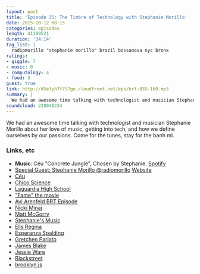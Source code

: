 ```yaml
---
layout: post
title: 'Episode 35: The Timbre of Technology with Stephanie Morillo'
date: 2015-10-12 08:15
categories: episodes
length: 41190521
duration: '34:14'
tag_list: |
  radiomorillo "stephanie morillo" brazil bossanova nyc bronx
ratings:
- giggle: 7
- music: 8
- computology: 4
- food: 3
guest: true
link: http://d5e3yh7f757go.cloudfront.net/eps/brt-035-160.mp3
summary: |
  We had an awesome time talking with technologist and musician Stephanie Morillo about her love of music, getting into tech, and how we define ourselves by our passions. Come for the tunes, stay for the banh mi.
soundcloud: 228048234
---
```

We had an awesome time talking with technologist and musician Stephanie Morillo about her love of music, getting into tech, and how we define ourselves by our passions. Come for the tunes, stay for the banh mi.

<!-- more -->

### Links, etc

* <strong>Music</strong>: Céu "Concrete Jungle", Chosen by Stephanie. [Spotify](https://open.spotify.com/track/2JCwgae629iqLMSe67mR9z)
* [Special Guest: Stephanie Morillo @radiomorillo](http://twitter.com/radiomorillo) [Website](http://www.stephaniemorillo.com/)
* [Céu](https://en.wikipedia.org/wiki/C%C3%A9u)
* [Chico Science](https://en.wikipedia.org/wiki/Chico_Science)
* [Laguardia High School](https://en.wikipedia.org/wiki/Fiorello_H._LaGuardia_High_School)
* ["Fame" the movie](http://www.imdb.com/title/tt0080716/)
* [Avi Arenfeld BRT Episode](http://beatsryetypes.com/episodes/2015/09/07/episode-30-programming-and-pots-with-avi-arenfeld.html)
* [Nicki Minaj](https://twitter.com/NICKIMINAJ)
* [Matt McGorry](https://twitter.com/MattMcGorry)
* [Stephanie's Music](http://www.stephaniemorillo.com/p/music.html)
* [Elis Regina](https://en.wikipedia.org/wiki/Elis_Regina)
* [Esperanza Spalding](https://en.wikipedia.org/wiki/Esperanza_Spalding)
* [Gretchen Parlato](https://en.wikipedia.org/wiki/Gretchen_Parlato)
* [James Blake](https://twitter.com/jamesblake)
* [Jessie Ware](https://en.wikipedia.org/wiki/Jessie_Ware)
* [Blackstreet](https://en.wikipedia.org/wiki/Blackstreet)
* [brooklyn.js](http://brooklynjs.com/)
